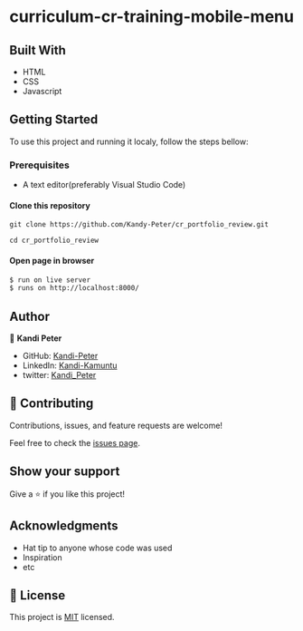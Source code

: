 # curriculum-cr-training-mobile-menu

## Built With

- HTML
- CSS
- Javascript
## Getting Started

To use this project and running it localy, follow the steps bellow:

### Prerequisites
 - A text editor(preferably Visual Studio Code)
#### Clone this repository

`git clone https://github.com/Kandy-Peter/cr_portfolio_review.git`

`cd cr_portfolio_review`

#### Open page in browser
```bash
$ run on live server
$ runs on http://localhost:8000/
```

## Author

👤 **Kandi Peter**

- GitHub: [Kandi-Peter](https://github.com/Kandy-Peter)
- LinkedIn: [Kandi-Kamuntu](https://www.linkedin.com/in/kandi-peter-a49590212/)
- twitter: [Kandi_Peter](https://twitter.com/peter_kandy)

## 🤝 Contributing

Contributions, issues, and feature requests are welcome!

Feel free to check the [issues page](../../issues/).

## Show your support

Give a ⭐️ if you like this project!

## Acknowledgments

- Hat tip to anyone whose code was used
- Inspiration
- etc

## 📝 License

This project is [MIT](./MIT.md) licensed.
